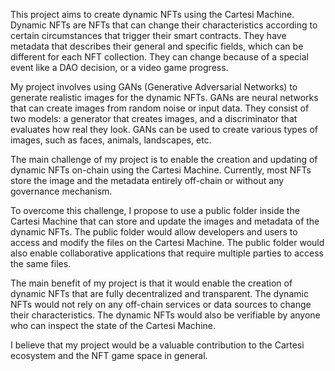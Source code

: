 This project aims to create dynamic NFTs using the Cartesi Machine. Dynamic NFTs are NFTs that can change their characteristics according to certain circumstances that trigger their smart contracts. They have metadata that describes their general and specific fields, which can be different for each NFT collection. They can change because of a special event like a DAO decision, or a video game progress.

My project involves using GANs (Generative Adversarial Networks) to generate realistic images for the dynamic NFTs. GANs are neural networks that can create images from random noise or input data. They consist of two models: a generator that creates images, and a discriminator that evaluates how real they look. GANs can be used to create various types of images, such as faces, animals, landscapes, etc.

The main challenge of my project is to enable the creation and updating of dynamic NFTs on-chain using the Cartesi Machine. Currently, most NFTs store the image and the metadata entirely off-chain or without any governance mechanism.

To overcome this challenge, I propose to use a public folder inside the Cartesi Machine that can store and update the images and metadata of the dynamic NFTs. The public folder would allow developers and users to access and modify the files on the Cartesi Machine. The public folder would also enable collaborative applications that require multiple parties to access the same files.

The main benefit of my project is that it would enable the creation of dynamic NFTs that are fully decentralized and transparent. The dynamic NFTs would not rely on any off-chain services or data sources to change their characteristics. The dynamic NFTs would also be verifiable by anyone who can inspect the state of the Cartesi Machine.

I believe that my project would be a valuable contribution to the Cartesi ecosystem and the NFT game space in general.